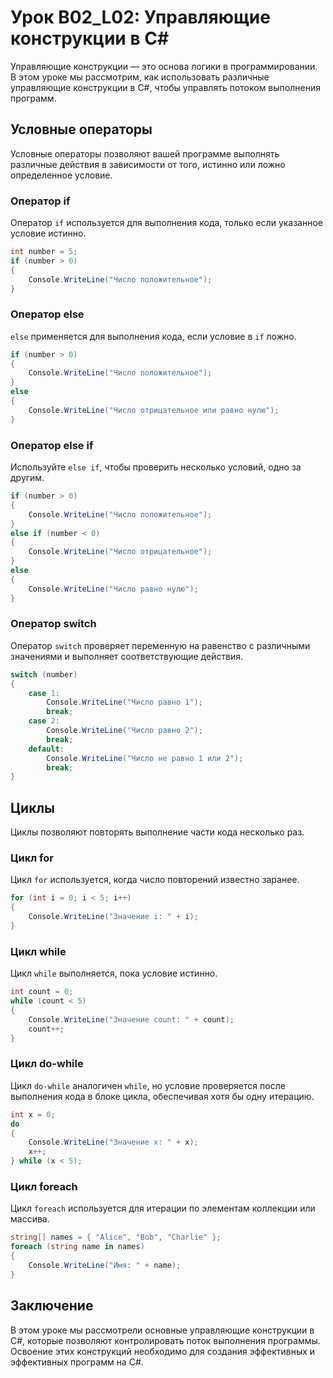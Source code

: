 # Урок B02_L02: Управляющие конструкции в C#

Управляющие конструкции — это основа логики в программировании. В этом уроке мы рассмотрим, как использовать различные управляющие конструкции в C#, чтобы управлять потоком выполнения программ.

## Условные операторы

Условные операторы позволяют вашей программе выполнять различные действия в зависимости от того, истинно или ложно определенное условие.

### Оператор if

Оператор `if` используется для выполнения кода, только если указанное условие истинно.

```csharp
int number = 5;
if (number > 0)
{
    Console.WriteLine("Число положительное");
}
```

### Оператор else

`else` применяется для выполнения кода, если условие в `if` ложно.

```csharp
if (number > 0)
{
    Console.WriteLine("Число положительное");
}
else
{
    Console.WriteLine("Число отрицательное или равно нулю");
}
```

### Оператор else if

Используйте `else if`, чтобы проверить несколько условий, одно за другим.

```csharp
if (number > 0)
{
    Console.WriteLine("Число положительное");
}
else if (number < 0)
{
    Console.WriteLine("Число отрицательное");
}
else
{
    Console.WriteLine("Число равно нулю");
}
```

### Оператор switch

Оператор `switch` проверяет переменную на равенство с различными значениями и выполняет соответствующие действия.

```csharp
switch (number)
{
    case 1:
        Console.WriteLine("Число равно 1");
        break;
    case 2:
        Console.WriteLine("Число равно 2");
        break;
    default:
        Console.WriteLine("Число не равно 1 или 2");
        break;
}
```

## Циклы

Циклы позволяют повторять выполнение части кода несколько раз.

### Цикл for

Цикл `for` используется, когда число повторений известно заранее.

```csharp
for (int i = 0; i < 5; i++)
{
    Console.WriteLine("Значение i: " + i);
}
```

### Цикл while

Цикл `while` выполняется, пока условие истинно.

```csharp
int count = 0;
while (count < 5)
{
    Console.WriteLine("Значение count: " + count);
    count++;
}
```

### Цикл do-while

Цикл `do-while` аналогичен `while`, но условие проверяется после выполнения кода в блоке цикла, обеспечивая хотя бы одну итерацию.

```csharp
int x = 0;
do
{
    Console.WriteLine("Значение x: " + x);
    x++;
} while (x < 5);
```

### Цикл foreach

Цикл `foreach` используется для итерации по элементам коллекции или массива.

```csharp
string[] names = { "Alice", "Bob", "Charlie" };
foreach (string name in names)
{
    Console.WriteLine("Имя: " + name);
}
```

## Заключение

В этом уроке мы рассмотрели основные управляющие конструкции в C#, которые позволяют контролировать поток выполнения программы. Освоение этих конструкций необходимо для создания эффективных и эффективных программ на C#.
